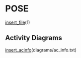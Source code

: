 # POSE

[insert_file](../../34_ABIF_ACIF_POSE_EXERCISES/BigInteger/Task.md)(1)

## Activity Diagrams

[insert_acinfo](http://www.plantuml.com/plantuml/proxy?cache=no&src=https://raw.githubusercontent.com/leoggehrer/2324-34_ABIF_ACIF_POSE/master/BigInteger.ConApp/diagrams)(diagrams/ac_info.txt)
